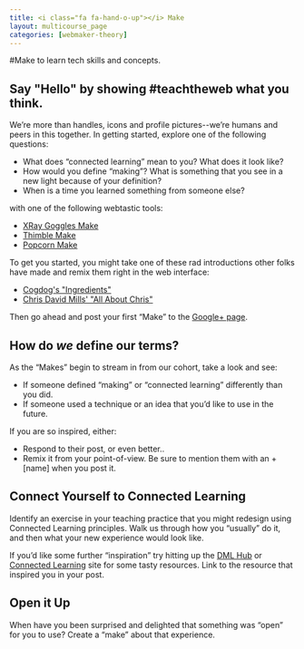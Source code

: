 ```yaml
---
title: <i class="fa fa-hand-o-up"></i> Make
layout: multicourse_page
categories: [webmaker-theory]
---
```


#Make to learn tech skills and concepts.

## Say "Hello" by showing #teachtheweb what you think.

We’re more than handles, icons and profile pictures--we’re humans and peers in this together. In getting started, explore one of the following questions:

* What does “connected learning” mean to you? What does it look like?
* How would you define “making”? What is something that you see in a new light because of your definition?
* When is a time you learned something from someone else?

with one of the following webtastic tools:

* [XRay Goggles Make](https://goggles.webmaker.org/)
* [Thimble Make](https://thimble.webmaker.org/en-US)
* [Popcorn Make](https://popcorn.webmaker.org/en-US)

To get you started, you might take one of these rad introductions other folks have made and remix them right in the web interface:

* [Cogdog's "Ingredients"](https://cogdog.makes.org/thimble/what-are-your-ingredients)
* [Chris David Mills' "All About Chris"](https://chrisdavidmills.makes.org/thimble/all-about-chris)


Then go ahead and post your first “Make” to the [Google+ page](https://plus.google.com/u/0/communities/106022863174952221205/stream/4723a453-f65d-49c4-a44e-cae2b9dbada1). 


## How do *we* define our terms?

As the “Makes” begin to stream in from our cohort, take a look and see:

* If someone defined “making” or “connected learning” differently than you did. 
* If someone used a technique or an idea that you’d like to use in the future. 

If you are so inspired, either:

* Respond to their post, or even better.. 
* Remix it from your point-of-view. Be sure to mention them with an +[name] when you post it.

## Connect Yourself to Connected Learning

Identify an exercise in your teaching practice that you might redesign using Connected Learning principles. Walk us through how you “usually” do it, and then what your new experience would look like. 

If you’d like some further “inspiration” try hitting up the [DML Hub](http://dmlhub.net/research) or [Connected Learning](http://connectedlearning.tv/) site for some tasty resources. Link to the resource that inspired you in your post.

## Open it Up

When have you been surprised and delighted that something was “open” for you to use? Create a “make” about that experience.
